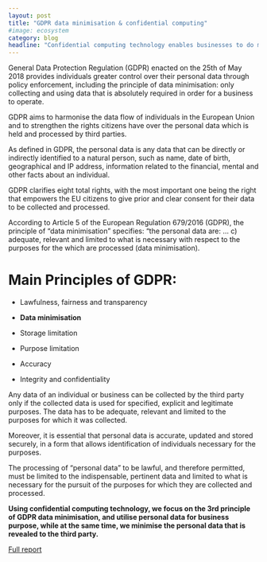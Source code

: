 ```yaml
---
layout: post
title: "GDPR data minimisation & confidential computing"
#image: ecosystem
category: blog
headline: "Confidential computing technology enables businesses to do more, without requiring direct access to personal data. Now that it is possible to operate with less data, isn’t every business required to minimise data collection?"
---
```


General Data Protection Regulation (GDPR) enacted on the 25th of May 2018 provides individuals greater control over their personal data through policy enforcement, including the principle of data minimisation: only collecting and using data that is absolutely required in order for a business to operate.

GDPR aims to harmonise the data flow of individuals in the European Union and to strengthen the rights citizens have over the personal data which is held and processed by third parties.

As defined in GDPR, the personal data is any data that can be directly or indirectly identified to a natural person, such as name, date of birth, geographical and IP address, information related to the financial, mental and other facts about an individual.

GDPR clarifies eight total rights, with the most important one being the right that empowers the EU citizens to give prior and clear consent for their data to be collected and processed.

According to Article 5 of the European Regulation 679/2016 (GDPR), the principle of “data minimisation” specifies: “the personal data are: … c) adequate, relevant and limited to what is necessary with respect to the purposes for the which are processed (data minimisation).

# Main Principles of GDPR:

- Lawfulness, fairness and transparency

- **Data minimisation**

- Storage limitation

- Purpose limitation

- Accuracy

- Integrity and confidentiality

Any data of an individual or business can be collected by the third party only if the collected data is used for specified, explicit and legitimate purposes. The data has to be adequate, relevant and limited to the purposes for which it was collected.

Moreover, it is essential that personal data is accurate, updated and stored securely, in a form that allows identification of individuals necessary for the purposes.

The processing of “personal data” to be lawful, and therefore permitted, must be limited to the indispensable, pertinent data and limited to what is necessary for the pursuit of the purposes for which they are collected and processed.

**Using confidential computing technology, we focus on the 3rd principle of GDPR data minimisation, and utilise personal data for business purpose, while at the same time, we minimise the personal data that is revealed to the third party.**

[Full report](https://www.linkedin.com/smart-links/AQEPsIE-64B6ZA)
